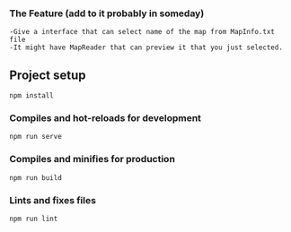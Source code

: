 ### The Feature (add to it probably in someday)
```
-Give a interface that can select name of the map from MapInfo.txt file
-It might have MapReader that can preview it that you just selected.
```


## Project setup
```
npm install
```

### Compiles and hot-reloads for development
```
npm run serve
```

### Compiles and minifies for production
```
npm run build
```

### Lints and fixes files
```
npm run lint
```


